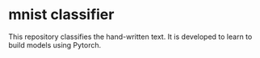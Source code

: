 # mnist classifier

This repository classifies the hand-written text. It is developed to learn to build models using Pytorch.
